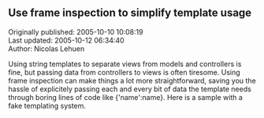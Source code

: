 ## Use frame inspection to simplify template usage  
Originally published: 2005-10-10 10:08:19  
Last updated: 2005-10-12 06:34:40  
Author: Nicolas Lehuen  
  
Using string templates to separate views from models and controllers is fine, but passing data from controllers to views is often tiresome. Using frame inspection can make things a lot more straightforward, saving you the hassle of explicitely passing each and every bit of data the template needs through boring lines of code like {'name':name}. Here is a sample with a fake templating system.